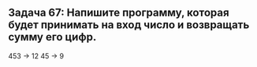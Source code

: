 ## Задача 67: Напишите программу, которая будет принимать на вход число и возвращать сумму его цифр.
453 -> 12
45 -> 9
